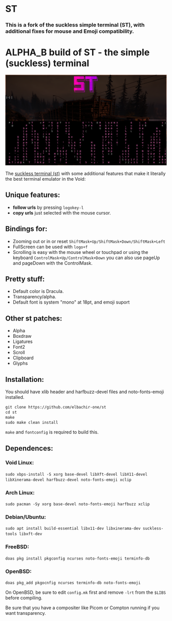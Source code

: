 # ST

### This is a fork of the suckless simple terminal (ST), with additional fixes for mouse and Emoji compatibility.

# ALPHA_B build of ST - the simple (suckless) terminal

![ST](st.png)

The [suckless terminal (st)](https://st.suckless.org/) with some additional
features that make it literally the best terminal emulator in the Void:

## Unique features:

+ **follow urls** by pressing `logokey-l`
+ **copy urls** just selected with the mouse cursor.

## Bindings for:

+ Zooming out or in or reset `ShiftMask+Up/ShiftMask+Down/ShiftMask+Left`
+ FullScreen can be used with `logo+f`
+ Scrolling is easy with the mouse wheel or touchpad or using the keyboard `ControlMask+Up/ControlMask+Down` you can also use pageUp and pageDown with the ControlMask.

## Pretty stuff:

+ Default color is Dracula.
+ Transparency/alpha.
+ Default font is system "mono" at 18pt, and emoji suport

## Other st patches:
+ Alpha
+ Boxdraw
+ Ligatures
+ Font2
+ Scroll
+ Clipboard
+ Glyphs

## Installation:

You should have xlib header and harfbuzz-devel files and noto-fonts-emoji installed.

```
git clone https://github.com/elbachir-one/st
cd st
make
sudo make clean install

```

`make` and `fontconfig` is required to build this.

## Dependences:

### Void Linux:

`sudo xbps-install -S xorg base-devel libXft-devel libX11-devel libXinerama-devel harfbuzz-devel noto-fonts-emoji xclip`

### Arch Linux:

`sudo pacman -Sy xorg base-devel noto-fonts-emoji harfbuzz xclip`

### Debian/Ubuntu:

`sudo apt install build-essential libx11-dev libxinerama-dev suckless-tools libxft-dev`

### FreeBSD:

`doas pkg install pkgconfig ncurses noto-fonts-emoji terminfo-db`

### OpenBSD:

`doas pkg_add pkgocnfig ncurses terminfo-db noto-fonts-emoji`

On OpenBSD, be sure to edit `config.mk` first and remove `-lrt` from the
`$LIBS` before compiling.

Be sure that you have a compositer like Picom or Compton running if you
want transparency.
